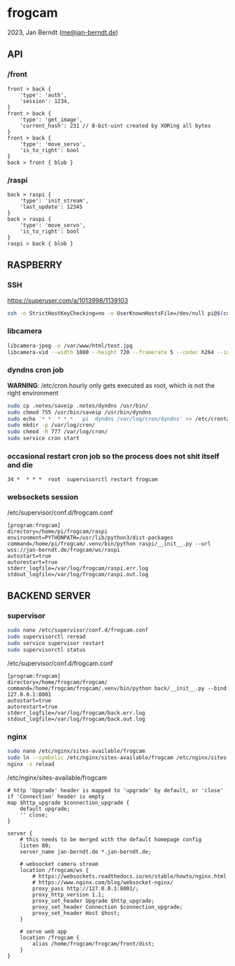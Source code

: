 # frogcam

2023, Jan Berndt (me@jan-berndt.de)

## API

### /front
```
front > back {
	'type': 'auth',
	'session': 1234,
}
front > back {
	'type': 'get_image',
	'current_hash': 231 // 8-bit-uint created by XORing all bytes
}
front > back {
	'type': 'move_servo',
	'is_to_right': bool
}
back > front { blob }
```

### /raspi
```
back > raspi {
	'type': 'init_stream',
	'last_update': 12345
}
back > raspi {
	'type': 'move_servo',
	'is_to_right': bool
}
raspi > back { blob }
```

## RASPBERRY

### SSH
https://superuser.com/a/1013998/1139103
```bash
ssh -o StrictHostKeyChecking=no -o UserKnownHostsFile=/dev/null pi@$(curl -s 'https://gist.githubusercontent.com/CheeseCrustery/a80945ec5a6d0dfa8e067b0f9849d71c/raw/ipv4.txt')
```

### libcamera
```bash
libcamera-jpeg -o /var/www/html/test.jpg
libcamera-vid --width 1080 --height 720 --framerate 5 --codec h264 --inline --listen -o tcp://0.0.0.0:8000
```

### dyndns cron job
**WARNING**: /etc/cron.hourly only gets executed as root, which is not the right environment
```bash
sudo cp .notes/saveip .notes/dyndns /usr/bin/
sudo chmod 755 /usr/bin/saveip /usr/bin/dyndns
sudo echo '* *	* * *	pi	dyndns /var/log/cron/dyndns' >> /etc/crontab
sudo mkdir -p /var/log/cron/
sudo chmod -R 777 /var/log/cron/
sudo service cron start
```

### occasional restart cron job so the process does not shit itself and die
```
34 *  * * *  root  supervisorctl restart frogcam
```

### websockets session
/etc/supervisor/conf.d/frogcam.conf
```
[program:frogcam]
directory=/home/pi/frogcam/raspi
environment=PYTHONPATH=/usr/lib/python3/dist-packages
command=/home/pi/frogcam/.venv/bin/python raspi/__init__.py --url wss://jan-berndt.de/frogcam/ws/raspi
autostart=true
autorestart=true
stderr_logfile=/var/log/frogcam/raspi.err.log
stdout_logfile=/var/log/frogcam/raspi.out.log
```

## BACKEND SERVER

### supervisor
```bash
sudo nano /etc/supervisor/conf.d/frogcam.conf
sudo supervisorctl reread
sudo service supervisor restart
sudo supervisorctl status
```
/etc/supervisor/conf.d/frogcam.conf
```
[program:frogcam]
directory=/home/frogcam/frogcam/
command=/home/frogcam/frogcam/.venv/bin/python back/__init__.py --bind 127.0.0.1:8001
autostart=true
autorestart=true
stderr_logfile=/var/log/frogcam/back.err.log
stdout_logfile=/var/log/frogcam/back.out.log
```

### nginx
```bash
sudo nano /etc/nginx/sites-available/frogcam
sudo ln --symbolic /etc/nginx/sites-available/frogcam /etc/nginx/sites-enabled/
nginx -s reload
```
/etc/nginx/sites-available/frogcam
```
# http 'Upgrade' header is mapped to 'upgrade' by default, or 'close' if 'Connection' header is empty
map $http_upgrade $connection_upgrade {
	default upgrade;
	'' close;
}

server {
    # this needs to be merged with the default homepage config
	listen 80;
	server_name jan-berndt.de *.jan-berndt.de;

	# websocket camera stream
	location /frogcam/ws {
		# https://websockets.readthedocs.io/en/stable/howto/nginx.html
		# https://www.nginx.com/blog/websocket-nginx/
		proxy_pass http://127.0.0.1:8001/;
		proxy_http_version 1.1;
		proxy_set_header Upgrade $http_upgrade;
		proxy_set_header Connection $connection_upgrade;
		proxy_set_header Host $host;
	}

	# serve web app
	location /frogcam {
		alias /home/frogcam/frogcam/front/dist;
	}
}

```
